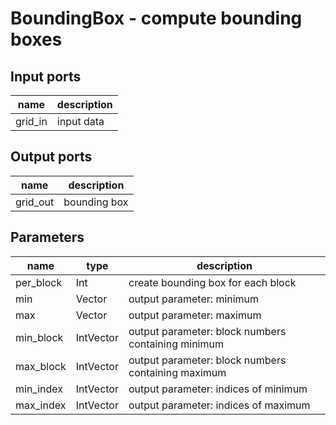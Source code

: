 [headline]:<>
BoundingBox - compute bounding boxes
====================================
[headline]:<>
[inputPorts]:<>
Input ports
-----------
|name|description|
|-|-|
|grid_in|input data|


[inputPorts]:<>
[outputPorts]:<>
Output ports
------------
|name|description|
|-|-|
|grid_out|bounding box|


[outputPorts]:<>
[parameters]:<>
Parameters
----------
|name|type|description|
|-|-|-|
|per_block|Int|create bounding box for each block|
|min|Vector|output parameter: minimum|
|max|Vector|output parameter: maximum|
|min_block|IntVector|output parameter: block numbers containing minimum|
|max_block|IntVector|output parameter: block numbers containing maximum|
|min_index|IntVector|output parameter: indices of minimum|
|max_index|IntVector|output parameter: indices of maximum|

[parameters]:<>
